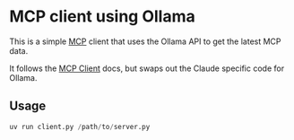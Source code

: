 # MCP client using Ollama

This is a simple [MCP](https://modelcontextprotocol.io) client that uses the Ollama API to get the latest MCP data.

It follows the [MCP Client](https://modelcontextprotocol.io/tutorials/building-a-client) docs, but swaps out the
Claude specific code for Ollama.

## Usage

```python
uv run client.py /path/to/server.py
```
